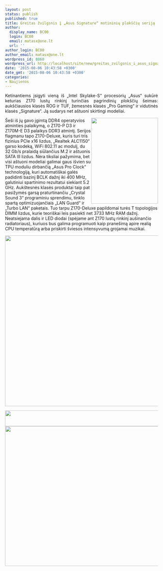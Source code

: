 ```yaml
---
layout: post
status: publish
published: true
title: Greitas žvilgsnis į „Asus Signature“ motininių plokščių seriją
author:
  display_name: BC00
  login: BC00
  email: matasx@one.lt
  url: ''
author_login: BC00
author_email: matasx@one.lt
wordpress_id: 8860
wordpress_url: http://localhost/site/new/greitas_zvilgsnis_i_asus_signature_motininiu_ploksciu_serija/
date: '2015-08-06 10:43:58 +0300'
date_gmt: '2015-08-06 10:43:58 +0300'
categories:
- Naujienos
---
```

<p style="text-align: justify;">
	Ketinantiems įsigyti vieną i&scaron; &bdquo;Intel Skylake-S&ldquo; procesorių &bdquo;Asus&ldquo; sukūrė keturias Z170 lustų rinkinį turinčias pagrindinių plok&scaron;čių &scaron;eimas: auk&scaron;čiausios klasės ROG ir TUF, žemesnės klasės &bdquo;Pro Gaming&ldquo; ir vidutinės klasės &bdquo;Signature&ldquo;. Ją sudarys net a&scaron;tuoni skirtingi modeliai.</p>
<p style="text-align: justify;">
	<img alt="" src="http://technews.lt/userfiles/z170deluxesmall.jpg" style="width: 220px; height: 283px; float: right;" /></p>
<p>
	&Scaron;e&scaron;i i&scaron; jų gavo įgimtą DDR4 operatyvios atminties palaikymą, o Z170-P D3 ir Z170M-E D3 palaikys DDR3 atmintį. Serijos flagmanu tapo Z170-Deluxe, kuris turi tris fizinius PCIe x16 lizdus, &bdquo;Realtek ALC1150&ldquo; garso kodeką, WiFi 802.11 ac modulį, du 32 Gb/s pralaidą siūlančius M.2 ir a&scaron;tuonis SATA III lizdus. Nėra tiksliai pažymima, bet visi a&scaron;tuoni modeliai galimai gaus i&scaron;vien su TPU moduliu dirbančią &bdquo;Asus Pro Clock&ldquo; technologiją, kuri automati&scaron;kai galės padidinti bazinį BCLK dažnį iki 400 MHz, galutiniui spartinimo rezultatui siekiant 5.2 GHz. Auk&scaron;tesnės klasės produktai taip pat pasižymės garsą praturtinančiu &bdquo;Crystal Sound 3&ldquo; programiniu sprendimu, tinklo spartą optimizuojančiais &bdquo;LAN Guard&ldquo; ir &bdquo;Turbo LAN&ldquo; paketais. Tuo tarpu Z170-Deluxe papildomai turės T topologijos DIMM lizdus, kurie teori&scaron;kai leis pasiekti net 3733 MHz RAM dažnį. Neatsiejama dalis ir LED diodai (spėjame ant Z170 lustų rinkinį au&scaron;inančio radiatoriaus), kuriuos bus galima programuoti kaip prane&scaron;imą apire realią CPU temperatūrą arba priskirti &scaron;viesos intensyvumą grojamai muzikai.</p>
<p style="text-align: justify;">
	<img alt="" src="http://technews.lt/userfiles/AsusZ170Signatureseries.png" style="width: 520px; height: 563px;" /></p>
<p style="text-align: justify;">
	<img alt="" src="http://technews.lt/userfiles/AsusZ170Signatureseriespart2.png" style="width: 520px; height: 52px;" /><img alt="" src="http://technews.lt/userfiles/AsusZ170Signatureseriespart2(2).png" style="width: 520px; height: 461px;" /></p>
